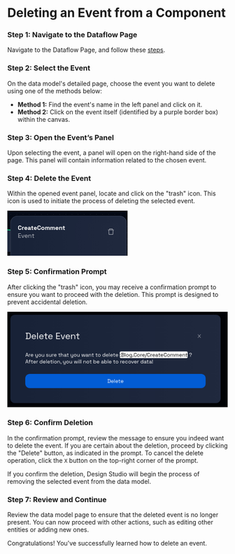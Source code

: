 # Deleting an Event from a Component

### Step 1: Navigate to the Dataflow Page

Navigate to the Dataflow Page, and follow these [steps](../navigate-to-dataflow-page.md).

### **Step 2: Select the Event**

On the data model's detailed page, choose the event you want to delete using one of the methods below:

- **Method 1:** Find the event's name in the left panel and click on it.
- **Method 2:** Click on the event itself (identified by a purple border box) within the canvas.

### **Step 3: Open the Event’s Panel**

Upon selecting the event, a panel will open on the right-hand side of the page. This panel will contain information related to the chosen event.

### **Step 4: Delete the Event**

Within the opened event panel, locate and click on the "trash" icon. This icon is used to initiate the process of deleting the selected event.

![](img/event-4.png)

### **Step 5: Confirmation Prompt**

After clicking the "trash" icon, you may receive a confirmation prompt to ensure you want to proceed with the deletion. This prompt is designed to prevent accidental deletion.

![](img/event-5.png)

### **Step 6: Confirm Deletion**

In the confirmation prompt, review the message to ensure you indeed want to delete the event. If you are certain about the deletion, proceed by clicking the "Delete" button, as indicated in the prompt. To cancel the delete operation, click the `X` button on the top-right corner of the prompt.

If you confirm the deletion, Design Studio will begin the process of removing the selected event from the data model.

### **Step 7: Review and Continue**

Review the data model page to ensure that the deleted event is no longer present. You can now proceed with other actions, such as editing other entities or adding new ones.

Congratulations! You've successfully learned how to delete an event.
